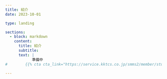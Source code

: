```yaml
---
title: 紹介
date: 2023-10-01

type: landing

sections:
  - block: markdown
    content:
      title: 紹介
      subtitle:
      text: |
            準備中
#        {{% cta cta_link="https://service.kktcs.co.jp/smms2/member/study_group/EntryConfirm.htm?dummy=0&id=6814" cta_text="OS研究会に登録" %}}

---
```

